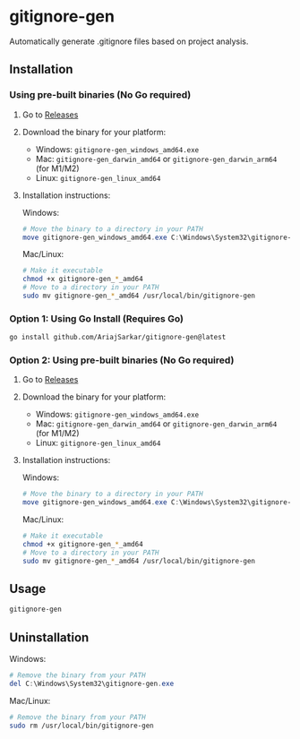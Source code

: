 # gitignore-gen

Automatically generate .gitignore files based on project analysis.

## Installation

### Using pre-built binaries (No Go required)

1. Go to [Releases](https://github.com/AriajSarkar/gitignore-gen/releases)
2. Download the binary for your platform:
   - Windows: `gitignore-gen_windows_amd64.exe`
   - Mac: `gitignore-gen_darwin_amd64` or `gitignore-gen_darwin_arm64` (for M1/M2)
   - Linux: `gitignore-gen_linux_amd64`

3. Installation instructions:
   
   Windows:
   ```powershell
   # Move the binary to a directory in your PATH
   move gitignore-gen_windows_amd64.exe C:\Windows\System32\gitignore-gen.exe
   ```

   Mac/Linux:
   ```bash
   # Make it executable
   chmod +x gitignore-gen_*_amd64
   # Move to a directory in your PATH
   sudo mv gitignore-gen_*_amd64 /usr/local/bin/gitignore-gen
   ```

### Option 1: Using Go Install (Requires Go)
```bash
go install github.com/AriajSarkar/gitignore-gen@latest
```

### Option 2: Using pre-built binaries (No Go required)

1. Go to [Releases](https://github.com/AriajSarkar/gitignore-gen/releases)
2. Download the binary for your platform:
   - Windows: `gitignore-gen_windows_amd64.exe`
   - Mac: `gitignore-gen_darwin_amd64` or `gitignore-gen_darwin_arm64` (for M1/M2)
   - Linux: `gitignore-gen_linux_amd64`

3. Installation instructions:
   
   Windows:
   ```powershell
   # Move the binary to a directory in your PATH
   move gitignore-gen_windows_amd64.exe C:\Windows\System32\gitignore-gen.exe
   ```

   Mac/Linux:
   ```bash
   # Make it executable
   chmod +x gitignore-gen_*_amd64
   # Move to a directory in your PATH
   sudo mv gitignore-gen_*_amd64 /usr/local/bin/gitignore-gen
   ```

## Usage

```bash
gitignore-gen
```

## Uninstallation

Windows:
```powershell
# Remove the binary from your PATH
del C:\Windows\System32\gitignore-gen.exe
```

Mac/Linux:
```bash
# Remove the binary from your PATH
sudo rm /usr/local/bin/gitignore-gen
```
